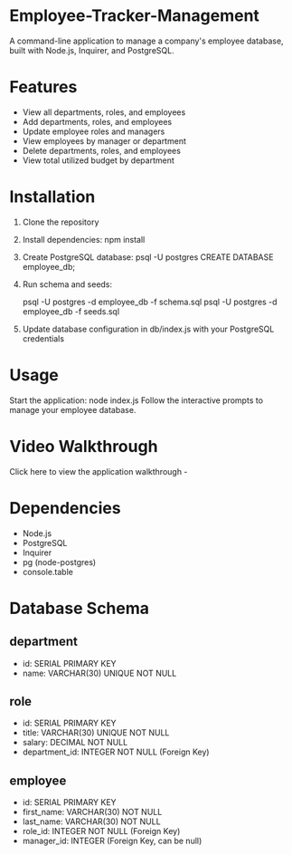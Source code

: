 # Employee-Tracker-Management

A command-line application to manage a company's employee database,
built with Node.js, Inquirer, and PostgreSQL.

# Features

* View all departments, roles, and employees
* Add departments, roles, and employees
* Update employee roles and managers
* View employees by manager or department
* Delete departments, roles, and employees
* View total utilized budget by department

# Installation

1. Clone the repository
2. Install dependencies:  npm install
3. Create PostgreSQL database:
      psql -U postgres
      CREATE DATABASE employee_db;

4. Run schema and seeds:

      psql -U postgres -d employee_db -f schema.sql
      psql -U postgres -d employee_db -f seeds.sql

5. Update database configuration in db/index.js with your PostgreSQL credentials

# Usage

  Start the application: node index.js
  Follow the interactive prompts to manage your employee database.


# Video Walkthrough

Click here to view the application walkthrough -


# Dependencies

* Node.js
* PostgreSQL
* Inquirer
* pg (node-postgres)
* console.table

# Database Schema

## department

* id: SERIAL PRIMARY KEY
* name: VARCHAR(30) UNIQUE NOT NULL

## role

* id: SERIAL PRIMARY KEY
* title: VARCHAR(30) UNIQUE NOT NULL
* salary: DECIMAL NOT NULL
* department_id: INTEGER NOT NULL (Foreign Key)

## employee

* id: SERIAL PRIMARY KEY
* first_name: VARCHAR(30) NOT NULL
* last_name: VARCHAR(30) NOT NULL
* role_id: INTEGER NOT NULL (Foreign Key)
* manager_id: INTEGER (Foreign Key, can be null)
